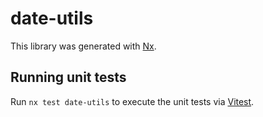 # date-utils

This library was generated with [Nx](https://nx.dev).

## Running unit tests

Run `nx test date-utils` to execute the unit tests via [Vitest](https://vitest.dev/).
